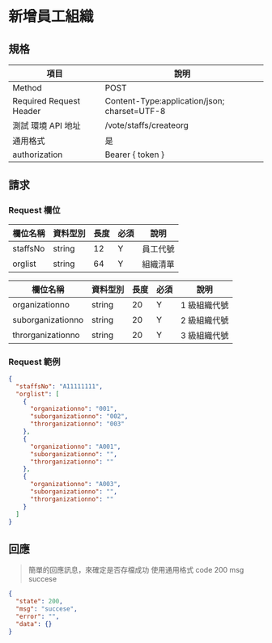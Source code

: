 # 新增員工組織

## 規格

| 項目                    | 說明                                         |
| ----------------------- | -------------------------------------------- |
| Method                  | POST                                         |
| Required Request Header | Content-Type:application/json; charset=UTF-8 |
| 測試 環境 API 地址      | /vote/staffs/createorg                       |
| 通用格式                | 是                                           |
| authorization           | Bearer { token }                             |

## 請求

### Request 欄位

| 欄位名稱 | 資料型別 | 長度 | 必須 | 說明     |
| -------- | -------- | ---- | ---- | -------- |
| staffsNo | string   | 12   | Y    | 員工代號 |
| orglist  | string   | 64   | Y    | 組織清單 |

| 欄位名稱          | 資料型別 | 長度 | 必須 | 說明         |
| ----------------- | -------- | ---- | ---- | ------------ |
|   organizationno    | string   | 20   | Y    | 1 級組織代號 |
| suborganizationno | string   | 20   | Y    | 2 級組織代號 |
| throrganizationno | string   | 20   | Y    | 3 級組織代號 |

### Request 範例

```json
{
  "staffsNo": "A11111111",
  "orglist": [
    {
      "organizationno": "001",
      "suborganizationno": "002",
      "throrganizationno": "003"
    },
    {
      "organizationno": "A001",
      "suborganizationno": "",
      "throrganizationno": ""
    },
    {
      "organizationno": "A003",
      "suborganizationno": "",
      "throrganizationno": ""
    }
  ]
}
```

## 回應

> 簡單的回應訊息，來確定是否存檔成功
> 使用通用格式 code 200 msg succese

```json
{
  "state": 200,
  "msg": "succese",
  "error": "",
  "data": {}
}
```
